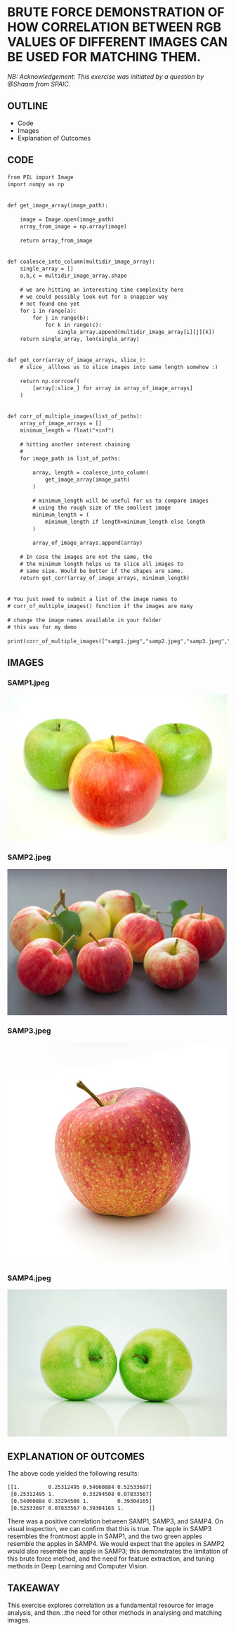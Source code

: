 # BRUTE FORCE DEMONSTRATION OF HOW CORRELATION BETWEEN RGB VALUES OF DIFFERENT IMAGES CAN BE USED FOR MATCHING THEM.

*NB: Acknowledgement: This exercise was initiated by a question by @Shaam from SPAIC.*

## OUTLINE
- Code
- Images
- Explanation of Outcomes


## CODE
```
from PIL import Image
import numpy as np


def get_image_array(image_path):
	
	image = Image.open(image_path)
	array_from_image = np.array(image)
	
	return array_from_image

	
def coalesce_into_column(multidir_image_array):
    single_array = []
    a,b,c = multidir_image_array.shape
	
	# we are hitting an interesting time complexity here
	# we could possibly look out for a snappier way
	# not found one yet
    for i in range(a):
        for j in range(b):
            for k in range(c):
                single_array.append(multidir_image_array[i][j][k])
    return single_array, len(single_array)
	

def get_corr(array_of_image_arrays, slice_):
	# slice_ alllows us to slice images into same length somehow :)
	
	return np.corrcoef(
		[array[:slice_] for array in array_of_image_arrays]
	)

	
def corr_of_multiple_images(list_of_paths):
	array_of_image_arrays = []
	minimum_length = float("+inf")
	
	# hitting another interest chaining
	# 
	for image_path in list_of_paths:
		
		array, length = coalesce_into_column(
			get_image_array(image_path)
		)
		
		# minimum_length will be useful for us to compare images
		# using the rough size of the smallest image
		minimum_length = (
			minimum_length if length>minimum_length else length
		)
		
		array_of_image_arrays.append(array)
	
	# In case the images are not the same, the 
	# the minimum length helps us to slice all images to 
	# same size. Would be better if the shapes are same.
	return get_corr(array_of_image_arrays, minimum_length)


# You just need to submit a list of the image names to 
# corr_of_multiple_images() function if the images are many

# change the image names available in your folder
# this was for my demo

print(corr_of_multiple_images(["samp1.jpeg","samp2.jpeg","samp3.jpeg","samp4.jpeg"]))
```

## IMAGES
### SAMP1.jpeg 
<img src="https://raw.githubusercontent.com/ayivima/AI-SURFS/master/Power_Of_Math_In_Image_Analysis/samp1.jpeg"/>

### SAMP2.jpeg 
<img src="https://raw.githubusercontent.com/ayivima/AI-SURFS/master/Power_Of_Math_In_Image_Analysis/samp2.jpeg"/>

### SAMP3.jpeg
<img src="https://raw.githubusercontent.com/ayivima/AI-SURFS/master/Power_Of_Math_In_Image_Analysis/samp3.jpeg"/>

### SAMP4.jpeg
<img src="https://raw.githubusercontent.com/ayivima/AI-SURFS/master/Power_Of_Math_In_Image_Analysis/samp4.jpeg"/>

## EXPLANATION OF OUTCOMES

The above code yielded the following results:

```
[[1.         0.25312495 0.54060884 0.52533697]
 [0.25312495 1.         0.33294508 0.07833567]
 [0.54060884 0.33294508 1.         0.39304165]
 [0.52533697 0.07833567 0.39304165 1.        ]]
```

There was a positive correlation between SAMP1, SAMP3, and SAMP4. On visual inspection, we can confirm that this is true. The apple in SAMP3 resembles the frontmost apple in SAMP1, and the two green apples resemble the apples in SAMP4. We would expect that the apples in SAMP2 would also resemble the apple in SAMP3; this demonstrates the limitation of this brute force method, and the need for feature extraction, and tuning methods in Deep Learning and Computer Vision.

## TAKEAWAY

This exercise explores correlation as a fundamental resource for image analysis, and then...the need for other methods in analysing and matching images.




